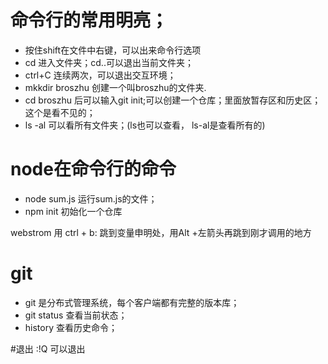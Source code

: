 # 命令行的常用明亮；

- 按住shift在文件中右键，可以出来命令行选项
- cd 进入文件夹；cd..可以退出当前文件夹；
- ctrl+C 连续两次，可以退出交互环境；
- mkkdir broszhu 创建一个叫broszhu的文件夹.
- cd broszhu 后可以输入git init;可以创建一个仓库；里面放暂存区和历史区；这个是看不见的；
- ls -al 可以看所有文件夹；(ls也可以查看， ls-al是查看所有的)


# node在命令行的命令

- node sum.js 运行sum.js的文件；
- npm init 初始化一个仓库

webstrom 用 ctrl + b: 跳到变量申明处，用Alt +左箭头再跳到刚才调用的地方

# git

- git 是分布式管理系统，每个客户端都有完整的版本库；
- git status 查看当前状态；
- history 查看历史命令；

#退出
:!Q 可以退出